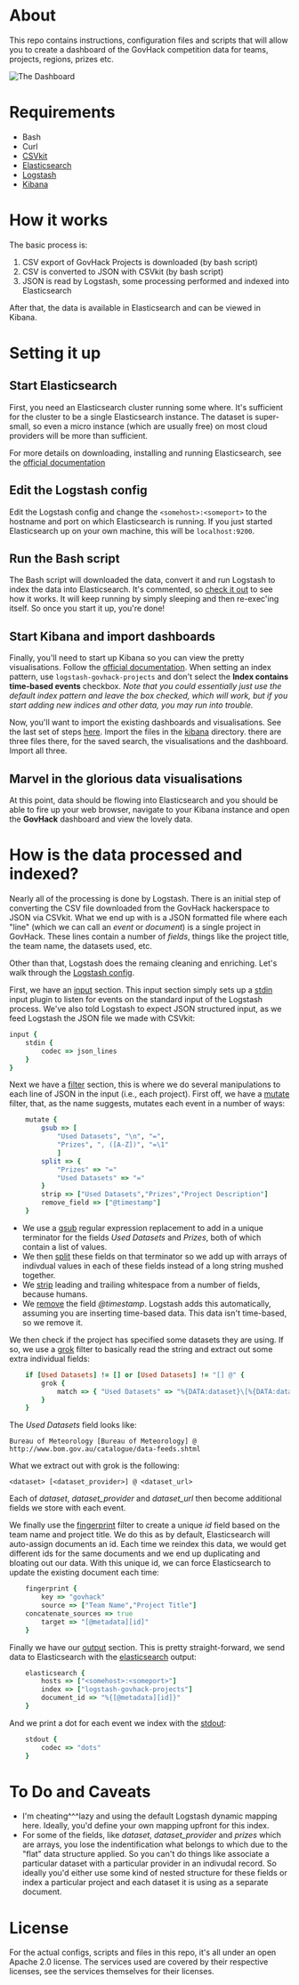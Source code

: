 # About

This repo contains instructions, configuration files and scripts that
will allow you to create a dashboard of the GovHack competition data
for teams, projects, regions, prizes etc.

![The Dashboard](Screenshot1.png)

# Requirements

* Bash
* Curl
* [CSVkit](https://github.com/wireservice/csvkit)
* [Elasticsearch](https://elastic.co/products/elasticsearch)
* [Logstash](https://elastic.co/products/logstash)
* [Kibana](https://elastic.co/products/logstas)

# How it works

The basic process is:

1. CSV export of GovHack Projects is downloaded (by bash script)
2. CSV is converted to JSON with CSVkit (by bash script)
3. JSON is read by Logstash, some processing performed and indexed
   into Elasticsearch

After that, the data is available in Elasticsearch and can be viewed
in Kibana.

# Setting it up

## Start Elasticsearch

First, you need an Elasticsearch cluster running some where.  It's
sufficient for the cluster to be a single Elasticsearch instance.  The
dataset is super-small, so even a micro instance (which are usually
free) on most cloud providers will be more than sufficient.

For more details on downloading, installing and running Elasticsearch,
see the
[official documentation](https://www.elastic.co/guide/en/elasticsearch/reference/2.3/_installation.html)

## Edit the Logstash config

Edit the Logstash config and change the `<somehost>:<someport>` to the
hostname and port on which Elasticsearch is running.  If you just
started Elasticsearch up on your own machine, this will be `localhost:9200`.

## Run the Bash script

The Bash script will downloaded the data, convert it and run Logstash
to index the data into Elasticsearch.  It's commented, so
[check it out](govhack.sh) to see how it works.  It will keep running
by simply sleeping and then re-exec'ing itself.  So once you start it
up, you're done!

## Start Kibana and import dashboards

Finally, you'll need to start up Kibana so you can view the pretty
visualisations. Follow the
[official documentation](https://www.elastic.co/guide/en/kibana/4.5/setup.html#explore). When
setting an index pattern, use `logstash-govhack-projects` and don't
select the **Index contains time-based events** checkbox.  _Note that
you could essentially just use the default index pattern and leave the
box checked, which will work, but if you start adding new indices and
other data, you may run into trouble._

Now, you'll want to import the existing dashboards and
visualisations.  See the last set of steps
[here](https://www.elastic.co/guide/en/kibana/4.5/managing-saved-objects.html).
Import the files in the [kibana](kibana) directory.  there are three
files there, for the saved search, the visualisations and the
dashboard.  Import all three.


## Marvel in the glorious data visualisations

At this point, data should be flowing into Elasticsearch and you
should be able to fire up your web browser, navigate to your Kibana
instance and open the **GovHack** dashboard and view the lovely data.


# How is the data processed and indexed?

Nearly all of the processing is done by Logstash.  There is an initial
step of converting the CSV file downloaded from the GovHack
hackerspace to JSON via CSVkit. What we end up with is a JSON
formatted file where each "line" (which we can call an _event_ or
_document_) is a single project in GovHack.  These lines contain a
number of _fields_, things like the project title, the team name, the
datasets used, etc.

Other than that, Logstash does the remaing cleaning and enriching. Let's walk through the
[Logstash config](logstash/logstash-govhack.conf).

First, we have an [input](https://www.elastic.co/guide/en/logstash/2.3/input-plugins.html) section.  This input section simply sets
up a [stdin](https://www.elastic.co/guide/en/logstash/2.3/plugins-inputs-stdin.html) input plugin to listen for events on the standard input
of the Logstash process.  We've also told Logstash to expect JSON
structured input, as we feed Logstash the JSON file we made with
CSVkit:

``` ruby
input {
    stdin {
        codec => json_lines
    }
}
```

Next we have a [filter](https://www.elastic.co/guide/en/logstash/2.3/filter-plugins.html) section, this is where we do several
manipulations to each line of JSON in the input (i.e., each project).
First off, we have a [mutate](https://www.elastic.co/guide/en/logstash/2.3/plugins-filters-mutate.html) filter, that, as the name suggests,
mutates each event in a number of ways:

``` ruby
    mutate {
        gsub => [
            "Used Datasets", "\n", "=",
            "Prizes", ", ([A-Z])", "=\1"
            ]
        split => {
            "Prizes" => "="
            "Used Datasets" => "="
        }
        strip => ["Used Datasets","Prizes","Project Description"]
        remove_field => ["@timestamp"]
    }
```

* We use a [gsub](https://www.elastic.co/guide/en/logstash/2.3/plugins-filters-mutate.html#plugins-filters-mutate-gsub) regular expression replacement to add in a unique
  terminator for the fields _Used Datasets_ and _Prizes_, both of
  which contain a list of values.
* We then [split](https://www.elastic.co/guide/en/logstash/2.3/plugins-filters-mutate.html#plugins-filters-mutate-split) these fields on that terminator so we add up with
  arrays of indivdual values in each of these fields instead of a
  long string mushed together.
* We [strip](https://www.elastic.co/guide/en/logstash/2.3/plugins-filters-mutate.html#plugins-filters-mutate-strip) leading and trailing whitespace from a number of fields,
  because humans.
* We [remove](https://www.elastic.co/guide/en/logstash/2.3/plugins-filters-mutate.html#plugins-filters-mutate-remove_field) the field _@timestamp_.  Logstash adds this automatically,
  assuming you are inserting time-based data.  This data isn't
  time-based, so we remove it.

We then check if the project has specified some datasets they are
using.  If so, we use a [grok](https://www.elastic.co/guide/en/logstash/2.3/plugins-filters-grok.html) filter to basically read the string and
extract out some extra individual fields:

``` ruby
    if [Used Datasets] != [] or [Used Datasets] != "[] @" {
        grok {
            match => { "Used Datasets" => "%{DATA:dataset}\[%{DATA:dataset_provider}\] @ %{GREEDYDATA:dataset_url}" }
        }
    }
```

The _Used Datasets_ field looks like:

```
Bureau of Meteorology [Bureau of Meteorology] @ http://www.bom.gov.au/catalogue/data-feeds.shtml
```

What we extract out with grok is the following:

```
<dataset> [<dataset_provider>] @ <dataset_url>
```

Each of _dataset_, _dataset\_provider_ and _dataset\_url_ then become
additional fields we store with each event.

We finally use the [fingerprint](https://www.elastic.co/guide/en/logstash/2.3/plugins-filters-fingerprint.html) filter to create a unique _id_ field
based on the team name and project title.  We do this as by default,
Elasticsearch will auto-assign documents an id.  Each time we reindex
this data, we would get different ids for the same documents and we
end up duplicating and bloating out our data.  With this unique id, we
can force Elasticsearch to update the existing document each time:

``` ruby
    fingerprint {
        key => "govhack"
        source => ["Team Name","Project Title"]
	concatenate_sources => true
        target => "[@metadata][id]"
    }
```

Finally we have our [output](https://www.elastic.co/guide/en/logstash/2.3/output-plugins.html) section.  This is pretty
straight-forward, we send data to Elasticsearch with the
[elasticsearch](https://www.elastic.co/guide/en/logstash/2.3/plugins-outputs-elasticsearch.html) output:

``` ruby
    elasticsearch {
        hosts => ["<somehost>:<someport>"]
        index => ["logstash-govhack-projects"]
        document_id => "%{[@metadata][id]}"
    }
```

And we print a dot for each event we index with the [stdout](https://www.elastic.co/guide/en/logstash/2.3/plugins-outputs-stdout.html):

```ruby
    stdout {
        codec => "dots"
    }
```

# To Do and Caveats

* I'm cheating^^^lazy and using the default Logstash dynamic mapping
  here. Ideally, you'd define your own mapping upfront for this index.
* For some of the fields, like _dataset_, _dataset\_provider_ and _prizes_ which are
  arrays, you lose the indentification what belongs to which due to
  the "flat" data structure applied.  So you can't do things like
  associate a particular dataset with a particular provider in an
  indivudal record. So ideally you'd either use some kind of nested
  structure for these fields or index a particular project and each
  dataset it is using as a separate document.

# License

For the actual configs, scripts and files in this repo, it's all under
an open Apache 2.0 license. The services used are covered by their
respective licenses, see the services themselves for their licenses.
